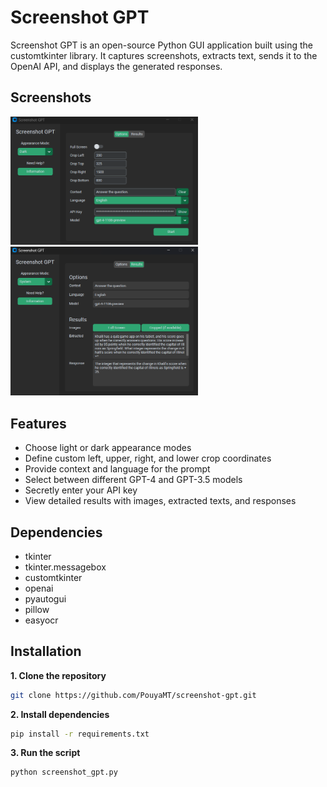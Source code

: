 # Screenshot GPT
Screenshot GPT is an open-source Python GUI application built using the customtkinter library. It captures screenshots, extracts text, sends it to the OpenAI API, and displays the generated responses.

## Screenshots
<img src="screenshots/options.png" alt="Options" width="300"/>
<img src="screenshots/results.png" alt="Results" width="300"/>

## Features
* Choose light or dark appearance modes
* Define custom left, upper, right, and lower crop coordinates
* Provide context and language for the prompt
* Select between different GPT-4 and GPT-3.5 models
* Secretly enter your API key
* View detailed results with images, extracted texts, and responses

## Dependencies
* tkinter
* tkinter.messagebox
* customtkinter
* openai
* pyautogui
* pillow
* easyocr

## Installation
**1. Clone the repository**
```bash
git clone https://github.com/PouyaMT/screenshot-gpt.git
```

**2. Install dependencies**
```bash
pip install -r requirements.txt
```

**3. Run the script**
```bash
python screenshot_gpt.py
```
